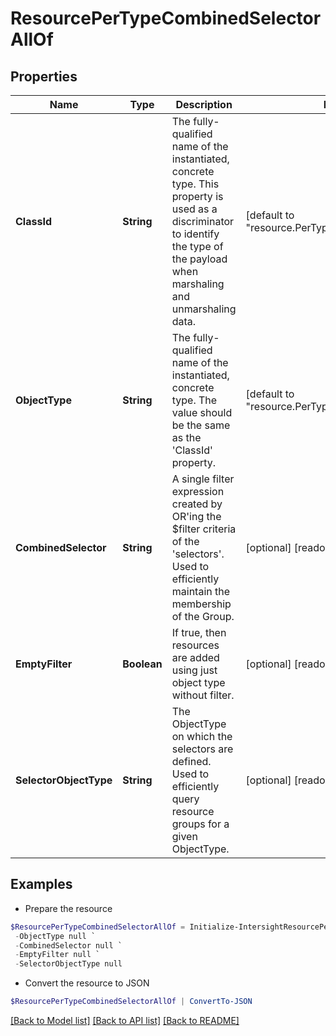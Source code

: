 # ResourcePerTypeCombinedSelectorAllOf
## Properties

Name | Type | Description | Notes
------------ | ------------- | ------------- | -------------
**ClassId** | **String** | The fully-qualified name of the instantiated, concrete type. This property is used as a discriminator to identify the type of the payload when marshaling and unmarshaling data. | [default to "resource.PerTypeCombinedSelector"]
**ObjectType** | **String** | The fully-qualified name of the instantiated, concrete type. The value should be the same as the &#39;ClassId&#39; property. | [default to "resource.PerTypeCombinedSelector"]
**CombinedSelector** | **String** | A single filter expression created by OR&#39;ing the $filter criteria of the &#39;selectors&#39;. Used to efficiently maintain the membership of the Group. | [optional] [readonly] 
**EmptyFilter** | **Boolean** | If true, then resources are added using just object type without filter. | [optional] [readonly] 
**SelectorObjectType** | **String** | The ObjectType on which the selectors are defined. Used to efficiently query resource groups for a given ObjectType. | [optional] [readonly] 

## Examples

- Prepare the resource
```powershell
$ResourcePerTypeCombinedSelectorAllOf = Initialize-IntersightResourcePerTypeCombinedSelectorAllOf  -ClassId null `
 -ObjectType null `
 -CombinedSelector null `
 -EmptyFilter null `
 -SelectorObjectType null
```

- Convert the resource to JSON
```powershell
$ResourcePerTypeCombinedSelectorAllOf | ConvertTo-JSON
```

[[Back to Model list]](../README.md#documentation-for-models) [[Back to API list]](../README.md#documentation-for-api-endpoints) [[Back to README]](../README.md)

